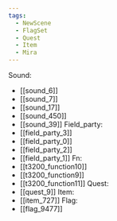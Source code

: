 ```yaml
---
tags:
  - NewScene
  - FlagSet
  - Quest
  - Item
  - Mira
---
```

Sound:
- [[sound_6]]
- [[sound_7]]
- [[sound_17]]
- [[sound_450]]
- [[sound_39]]
Field_party:
- [[field_party_3]]
- [[field_party_0]]
- [[field_party_2]]
- [[field_party_1]]
Fn:
- [[t3200_function10]]
- [[t3200_function9]]
- [[t3200_function11]]
Quest:
- [[quest_9]]
Item:
- [[item_727]]
Flag:
- [[flag_9477]]
